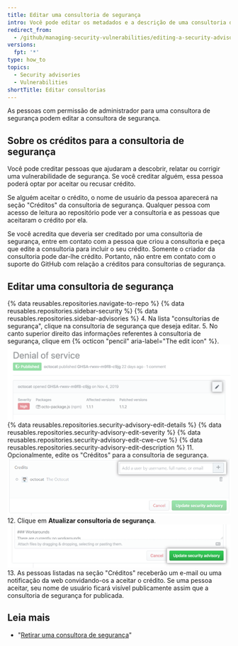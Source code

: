 ```yaml
---
title: Editar uma consultoria de segurança
intro: Você pode editar os metadados e a descrição de uma consultoria de segurança se precisar atualizar as informações ou corrigir erros.
redirect_from:
  - /github/managing-security-vulnerabilities/editing-a-security-advisory
versions:
  fpt: '*'
type: how_to
topics:
  - Security advisories
  - Vulnerabilities
shortTitle: Editar consultorias
---
```


As pessoas com permissão de administrador para uma consultora de segurança podem editar a consultora de segurança.

## Sobre os créditos para a consultoria de segurança

Você pode creditar pessoas que ajudaram a descobrir, relatar ou corrigir uma vulnerabilidade de segurança. Se você creditar alguém, essa pessoa poderá optar por aceitar ou recusar crédito.

Se alguém aceitar o crédito, o nome de usuário da pessoa aparecerá na seção "Créditos" da consultoria de segurança. Qualquer pessoa com acesso de leitura ao repositório pode ver a consultoria e as pessoas que aceitaram o crédito por ela.

Se você acredita que deveria ser creditado por uma consultoria de segurança, entre em contato com a pessoa que criou a consultoria e peça que edite a consultoria para incluir o seu crédito. Somente o criador da consultoria pode dar-lhe crédito. Portanto, não entre em contato com o suporte do GitHub com relação a créditos para consultorias de segurança.

## Editar uma consultoria de segurança

{% data reusables.repositories.navigate-to-repo %}
{% data reusables.repositories.sidebar-security %}
{% data reusables.repositories.sidebar-advisories %}
4. Na lista "consultorias de segurança", clique na consultoria de segurança que deseja editar.
5. No canto superior direito das informações referentes à consultoria de segurança, clique em {% octicon "pencil" aria-label="The edit icon" %}. ![Botão para editar uma consultoria de segurança](/assets/images/help/security/security-advisory-edit-button.png)
{% data reusables.repositories.security-advisory-edit-details %}
{% data reusables.repositories.security-advisory-edit-severity %}
{% data reusables.repositories.security-advisory-edit-cwe-cve %}
{% data reusables.repositories.security-advisory-edit-description %}
11. Opcionalmente, edite os "Créditos" para a consultoria de segurança. ![Créditos para uma consultoria de segurança](/assets/images/help/security/security-advisory-credits.png)
12. Clique em **Atualizar consultoria de segurança**. ![Botão "Atualizar consultoria de segurança"](/assets/images/help/security/update-advisory-button.png)
13. As pessoas listadas na seção "Créditos" receberão um e-mail ou uma notificação da web convidando-os a aceitar o crédito. Se uma pessoa aceitar, seu nome de usuário ficará visível publicamente assim que a consultoria de segurança for publicada.

## Leia mais

- "[Retirar uma consultora de segurança](/github/managing-security-vulnerabilities/withdrawing-a-security-advisory)"
